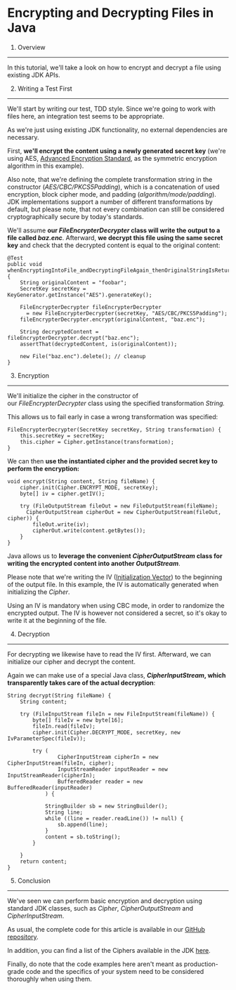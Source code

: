 
Encrypting and Decrypting Files in Java 
=======================================

1. Overview 
--------------------------------




In this tutorial, we\'ll take a look on how to encrypt and decrypt a
file using existing JDK APIs.

2. Writing a Test First 
------------------------------------------




We\'ll start by writing our test, TDD style. Since we\'re going to work
with files here, an integration test seems to be appropriate.

As we\'re just using existing JDK functionality, no external
dependencies are necessary.

First, **we\'ll encrypt the content using a newly generated secret key**
(we\'re using AES, [Advanced Encryption
Standard](https://en.wikipedia.org/wiki/Advanced_Encryption_Standard), as
the symmetric encryption algorithm in this example).

Also note, that we\'re defining the complete transformation string in
the constructor (*AES/CBC/PKCS5Padding*), which is a concatenation of
used encryption, block cipher mode, and padding
(*algorithm/mode/padding*). JDK implementations support a number of
different transformations by default, but please note, that not every
combination can still be considered cryptographically secure by today\'s
standards.



We\'ll assume **our *FileEncrypterDecrypter* class will write the output
to a file called *baz.enc***. Afterward, **we decrypt this file using
the same secret key** and check that the decrypted content is equal to
the original content:

    @Test
    public void whenEncryptingIntoFile_andDecryptingFileAgain_thenOriginalStringIsReturned() {
        String originalContent = "foobar";
        SecretKey secretKey = KeyGenerator.getInstance("AES").generateKey();

        FileEncrypterDecrypter fileEncrypterDecrypter
          = new FileEncrypterDecrypter(secretKey, "AES/CBC/PKCS5Padding");
        fileEncrypterDecrypter.encrypt(originalContent, "baz.enc");

        String decryptedContent = fileEncrypterDecrypter.decrypt("baz.enc");
        assertThat(decryptedContent, is(originalContent));

        new File("baz.enc").delete(); // cleanup
    }

3. Encryption 
------------------------------------




We\'ll initialize the cipher in the constructor of
our *FileEncrypterDecrypter* class using the specified transformation
*String.*

This allows us to fail early in case a wrong transformation was
specified:

    FileEncrypterDecrypter(SecretKey secretKey, String transformation) {
        this.secretKey = secretKey;
        this.cipher = Cipher.getInstance(transformation);
    }

We can then **use the instantiated cipher and the provided secret key to
perform the encryption:**

    void encrypt(String content, String fileName) {
        cipher.init(Cipher.ENCRYPT_MODE, secretKey);
        byte[] iv = cipher.getIV();

        try (FileOutputStream fileOut = new FileOutputStream(fileName);
          CipherOutputStream cipherOut = new CipherOutputStream(fileOut, cipher)) {
            fileOut.write(iv);
            cipherOut.write(content.getBytes());
        }
    }

Java allows us to **leverage the convenient *CipherOutputStream* class
for writing the encrypted content into another *OutputStream***.





Please note that we\'re writing the IV ([Initialization
Vector](https://en.wikipedia.org/wiki/Initialization_vector)) to the
beginning of the output file. In this example, the IV is automatically
generated when initializing the *Cipher*.

Using an IV is mandatory when using CBC mode, in order to randomize the
encrypted output. The IV is however not considered a secret, so it\'s
okay to write it at the beginning of the file.

4. Decryption 
------------------------------------




For decrypting we likewise have to read the IV first. Afterward, we can
initialize our cipher and decrypt the content.

Again we can make use of a special Java class, ***CipherInputStream*,
which transparently takes care of the actual decryption**:

    String decrypt(String fileName) {
        String content;

        try (FileInputStream fileIn = new FileInputStream(fileName)) {
            byte[] fileIv = new byte[16];
            fileIn.read(fileIv);
            cipher.init(Cipher.DECRYPT_MODE, secretKey, new IvParameterSpec(fileIv));

            try (
                    CipherInputStream cipherIn = new CipherInputStream(fileIn, cipher);
                    InputStreamReader inputReader = new InputStreamReader(cipherIn);
                    BufferedReader reader = new BufferedReader(inputReader)
                ) {

                StringBuilder sb = new StringBuilder();
                String line;
                while ((line = reader.readLine()) != null) {
                    sb.append(line);
                }
                content = sb.toString();
            }

        }
        return content;
    }

5. Conclusion 
------------------------------------




We\'ve seen we can perform basic encryption and decryption using
standard JDK classes, such as *Cipher*, *CipherOutputStream* and
*CipherInputStream*.











As usual, the complete code for this article is available in our [GitHub
repository](https://github.com/fenago/java-tutorials/tree/master/core-java-modules/core-java-security).

In addition, you can find a list of the Ciphers available in the JDK
[here](https://docs.oracle.com/en/java/javase/11/docs/api/java.base/javax/crypto/Cipher.html).

Finally, do note that the code examples here aren\'t meant as
production-grade code and the specifics of your system need to be
considered thoroughly when using them.
